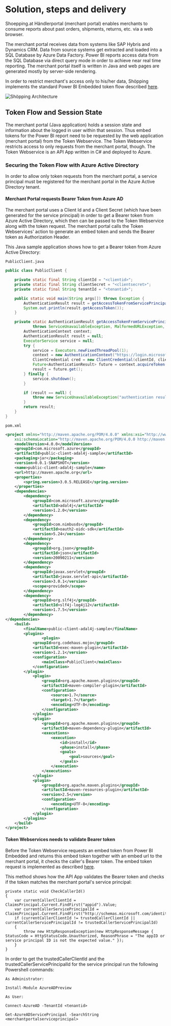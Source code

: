 # Solution, steps and delivery
Shoepping.at Händlerportal (merchant portal) enables merchants to consume reports about past orders, shipments, returns, etc. via a web browser.

The merchant portal receives data from systems like SAP Hybris and Dynamics CRM. Data from source systems get extracted and loaded into a SQL Database by Azure Data Factory. Power BI reports access data from the SQL Database via direct query mode in order to achieve near real time reporting.
The merchant portal itself is written in Java and web pages are generated mostly by server-side rendering.

In order to restrict merchant's access only to his/her data, Shöpping implements the standard Power BI Embedded token flow described [here][1].

![Shöpping Architecture][architecture]

## Token Flow and Session State
The merchant portal (Java application) holds a session state and information about the logged in user within that session. Thus embed tokens for the Power BI report need to be requested by the web application (merchant portal) from the Token Webservice. 
The Token Webservice restricts access to only requests from the merchant portal, though. The Token Webservice is an API App written in C# and deployed to Azure.

### Securing the Token Flow with Azure Active Directory 
In order to allow only token requests from the merchant portal, a service principal must be registered for the merchant portal in the Azure Active Directory tenant.

#### Merchant Portal requests Bearer Token from Azure AD ###
The merchant portal uses a Client Id and a Client Secret (which have been generated for the service principal) in order to get a Bearer token from Azure Active Directory, which then can be passed to the Token Webservice along with the token request. The merchant portal calls the Token Webservices' action to generate an embed token and sends the Bearer token as Authorization Header.

This Java sample application shows how to get a Bearer token from Azure Active Directory: 

`PublicClient.java`
```java
public class PublicClient {

    private static final String clientId = "<clientid>";
    private static final String clientSecret = "<clientsecret>";
    private static final String tenantId = "<tenantid>";

    public static void main(String args[]) throws Exception {
        AuthenticationResult result = getAccessTokenFromServicePrincipalCredentials();
        System.out.println(result.getAccessToken());
    }

    private static AuthenticationResult getAccessTokenFromServicePrincipalCredentials()
            throws ServiceUnavailableException, MalformedURLException, ExecutionException, InterruptedException {
        AuthenticationContext context;
        AuthenticationResult result = null;
        ExecutorService service = null;
        try {
            service = Executors.newFixedThreadPool(1);
            context = new AuthenticationContext("https://login.microsoftonline.com/" + tenantId, false, service);
            ClientCredential cred = new ClientCredential(clientId, clientSecret);
            Future<AuthenticationResult> future = context.acquireToken("<tokenwebserviceurl>", cred, null);
            result = future.get();
        } finally {
            service.shutdown();
        }

        if (result == null) {
            throw new ServiceUnavailableException("authentication result was null");
        }
        return result;
    }
}
```
`pom.xml`
```xml
<project xmlns="http://maven.apache.org/POM/4.0.0" xmlns:xsi="http://www.w3.org/2001/XMLSchema-instance"
	xsi:schemaLocation="http://maven.apache.org/POM/4.0.0 http://maven.apache.org/maven-v4_0_0.xsd">
	<modelVersion>4.0.0</modelVersion>
	<groupId>com.microsoft.azure</groupId>
	<artifactId>public-client-adal4j-sample</artifactId>
	<packaging>jar</packaging>
	<version>0.0.1-SNAPSHOT</version>
	<name>public-client-adal4j-sample</name>
	<url>http://maven.apache.org</url>
	<properties>
		<spring.version>3.0.5.RELEASE</spring.version>
	</properties>
	<dependencies>
		<dependency>
			<groupId>com.microsoft.azure</groupId>
			<artifactId>adal4j</artifactId>
			<version>1.2.0</version>
		</dependency>
		<dependency>
			<groupId>com.nimbusds</groupId>
			<artifactId>oauth2-oidc-sdk</artifactId>
			<version>5.24</version>
		</dependency>
		<dependency>
			<groupId>org.json</groupId>
			<artifactId>json</artifactId>
			<version>20090211</version>
		</dependency>
		<dependency>
			<groupId>javax.servlet</groupId>
			<artifactId>javax.servlet-api</artifactId>
			<version>3.0.1</version>
			<scope>provided</scope>
		</dependency>
		<dependency>
			<groupId>org.slf4j</groupId>
			<artifactId>slf4j-log4j12</artifactId>
			<version>1.7.5</version>
		</dependency>
</dependencies>
	<build>
		<finalName>public-client-adal4j-sample</finalName>
		<plugins>
		        <plugin>
            <groupId>org.codehaus.mojo</groupId>
            <artifactId>exec-maven-plugin</artifactId>
            <version>1.2.1</version>
            <configuration>
                <mainClass>PublicClient</mainClass>
            </configuration>
        </plugin>
			<plugin>
				<groupId>org.apache.maven.plugins</groupId>
				<artifactId>maven-compiler-plugin</artifactId>
				<configuration>
					<source>1.7</source>
					<target>1.7</target>
					<encoding>UTF-8</encoding>
				</configuration>
			</plugin>
			<plugin>
				<groupId>org.apache.maven.plugins</groupId>
				<artifactId>maven-dependency-plugin</artifactId>
				<executions>
					<execution>
						<id>install</id>
						<phase>install</phase>
						<goals>
							<goal>sources</goal>
						</goals>
					</execution>
				</executions>
			</plugin>
			<plugin>
				<groupId>org.apache.maven.plugins</groupId>
				<artifactId>maven-resources-plugin</artifactId>
				<version>2.5</version>
				<configuration>
					<encoding>UTF-8</encoding>
				</configuration>
			</plugin>
		</plugins>
	</build>
</project>
```
#### Token Webservices needs to validate Bearer token
Before the Token Webservice requests an embed token from Power BI Embedded and returns this embed token together with an embed url to the merchant portal, it checks the caller's Bearer token.
The embed token request is implemented as described [here][2].

This method shows how the API App validates the Bearer token and checks if the token matches the merchant portal's service principal:

```CSharp
private static void CheckCallerId()
{
    var currentCallerClientId = ClaimsPrincipal.Current.FindFirst("appid").Value;
    var currentCallerServicePrincipalId = ClaimsPrincipal.Current.FindFirst("http://schemas.microsoft.com/identity/claims/objectidentifier").Value;
    if (currentCallerClientId != trustedCallerClientId || currentCallerServicePrincipalId != trustedCallerServicePrincipalId)
    {
        throw new HttpResponseException(new HttpResponseMessage { StatusCode = HttpStatusCode.Unauthorized, ReasonPhrase = "The appID or service principal ID is not the expected value." });
    }
}
```
In order to get the trustedCallerClientId and the trustedCallerServicePrincipalId for the service principal run the following Powershell commands:

`As Administrator:`
```
Install-Module AzureADPreview
```
`As User:`
```
Connect-AzureAD -TenantId <tenantid>

Get-AzureADServicePrincipal -SearchString <merchantportalserviceprincipal> 
```



[architecture]: https://flmaderblob.blob.core.windows.net/accend/architecture.png

[1]: https://docs.microsoft.com/en-us/azure/power-bi-embedded/power-bi-embedded-app-token-flow
[2]:https://github.com/Azure-Samples/powerbi-dotnet-server-aspnet-web-api